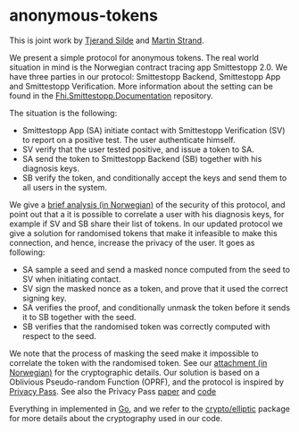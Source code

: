 # anonymous-tokens

This is joint work by [Tjerand Silde](https://tjerandsilde.no) and [Martin Strand](https://twitter.com/martinstrand).

We present a simple protocol for anonymous tokens. The real world situation in mind is the Norwegian contract tracing app Smittestopp 2.0. We have three parties in our protocol: Smittestopp Backend, Smittestopp App and Smittestopp Verification. More information about the setting can be found in the [Fhi.Smittestopp.Documentation](https://github.com/folkehelseinstituttet/Fhi.Smittestopp.Documentation) repository.

The situation is the following:
- Smittestopp App (SA) initiate contact with Smittestopp Verification (SV) to report on a positive test. The user authenticate himself.
- SV verify that the user tested positive, and issue a token to SA.
- SA send the token to Smittestopp Backend (SB) together with his diagnosis keys.
- SB verify the token, and conditionally accept the keys and send them to all users in the system.

We give a [brief analysis (in Norwegian)](/documents/Ytterligere.forsterket.personvern.i.Smittestopp.2.0.pdf) of the security of this protocol, and point out that a it is possible to correlate a user with his diagnosis keys, for example if SV and SB share their list of tokens. In our updated protocol we give a solution for randomised tokens that make it infeasible to make this connection, and hence, increase the privacy of the user. It goes as following:

- SA sample a seed and send a masked nonce computed from the seed to SV when initiating contact.
- SV sign the masked nonce as a token, and prove that it used the correct signing key.
- SA verifies the proof, and conditionally unmask the token before it sends it to SB together with the seed.
- SB verifies that the randomised token was correctly computed with respect to the seed.

We note that the process of masking the seed make it impossible to correlate the token with the randomised token. See our [attachment (in Norwegian)](/documents/Smittestopp_2_0__Vedlegg.pdf) for the cryptographic details. Our solution is based on a Oblivious Pseudo-random Function (OPRF), and the protocol is inspired by [Privacy Pass](https://privacypass.github.io.). See also the Privacy Pass [paper](https://www.petsymposium.org/2018/files/papers/issue3/popets-2018-0026.pdf) and [code](https://github.com/privacypass/challenge-bypass-extension#cryptography.)

Everything in implemented in [Go](https://golang.org), and we refer to the [crypto/elliptic](https://golang.org/pkg/crypto/elliptic) package for more details about the cryptography used in our code.
